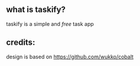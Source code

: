 **what is taskify?**
-

taskify is a simple and *free* task app

**credits:**
-

design is based on https://github.com/wukko/cobalt
